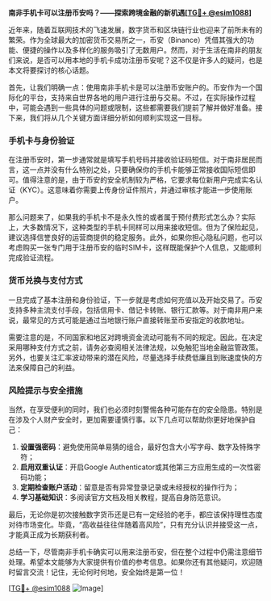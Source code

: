 **南非手机卡可以注册币安吗？——探索跨境金融的新机遇[[TG💪+ @esim1088](https://t.me/s/esim1088)]**

近年来，随着互联网技术的飞速发展，数字货币和区块链行业也迎来了前所未有的繁荣。作为全球最大的加密货币交易所之一，币安（Binance）凭借其强大的功能、便捷的操作以及多样化的服务吸引了无数用户。然而，对于生活在南非的朋友们来说，是否可以用本地的手机卡成功注册币安呢？这不仅是许多人的疑问，也是本文将要探讨的核心话题。

首先，让我们明确一点：使用南非手机卡是可以注册币安账户的。币安作为一个国际化的平台，支持来自世界各地的用户进行注册与交易。不过，在实际操作过程中，可能会遇到一些具体的问题或限制，这些都需要我们提前了解并做好准备。接下来，我们将从几个关键方面详细分析如何顺利实现这一目标。

### 手机卡与身份验证

在注册币安时，第一步通常就是填写手机号码并接收验证码短信。对于南非居民而言，这一点并没有什么特别之处，只要确保你的手机卡能够正常接收国际短信即可。值得注意的是，由于币安的安全机制较为严格，它要求每位新用户完成实名认证（KYC）。这意味着你需要上传身份证件照片，并通过审核才能进一步使用账户。

那么问题来了，如果我的手机卡不是永久性的或者属于预付费形式怎么办？实际上，大多数情况下，这种类型的手机卡同样可以用来接收短信。但为了保险起见，建议选择信誉良好的运营商提供的稳定服务。此外，如果你担心隐私问题，也可以考虑购买一张专门用于注册币安的临时SIM卡，这样既能保护个人信息，又能顺利完成验证流程。

### 货币兑换与支付方式

一旦完成了基本注册和身份验证，下一步就是考虑如何充值以及开始交易了。币安支持多种主流支付手段，包括信用卡、借记卡转账、银行汇款等。对于南非用户来说，最常见的方式可能是通过当地银行账户直接转账至币安指定的收款地址。

需要注意的是，不同国家和地区对跨境资金流动可能有不同的规定。因此，在决定采用哪种支付方式之前，请务必查阅相关法律法规，以免触犯当地金融监管政策。另外，也要关注汇率波动带来的潜在风险，尽量选择手续费低廉且到账速度快的方法来保障自己的利益。

### 风险提示与安全措施

当然，在享受便利的同时，我们也必须时刻警惕各种可能存在的安全隐患。特别是在涉及个人财产安全时，更加需要谨慎行事。以下几点可以帮助你更好地保护自己：

1. **设置强密码**：避免使用简单易猜的组合，最好包含大小写字母、数字及特殊字符；
2. **启用双重认证**：开启Google Authenticator或其他第三方应用生成的一次性密码功能；
3. **定期检查账户活动**：留意是否有异常登录记录或未经授权的操作行为；
4. **学习基础知识**：多阅读官方文档及相关教程，提高自身防范意识。

最后，无论你是初次接触数字货币还是已有一定经验的老手，都应该保持理性态度对待市场变化。毕竟，“高收益往往伴随着高风险”，只有充分认识并接受这一点，才能真正成为长期获利者。

总结一下，尽管南非手机卡确实可以用来注册币安，但在整个过程中仍需注意细节处理。希望本文能够为大家提供有价值的参考信息。如果你还有其他疑问，欢迎随时留言交流！记住，无论何时何地，安全始终是第一位！

[[TG💪+ @esim1088](https://t.me/s/esim1088) ![Image](https://i.postimg.cc/4NQfJmqS/Snipaste-2025-05-13-00-14-12.png)]